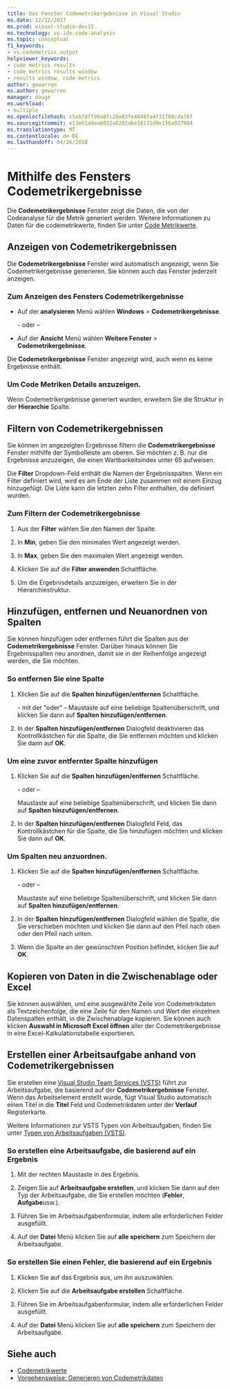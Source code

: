 ```yaml
---
title: Das Fenster Codemetrikergebnisse in Visual Studio
ms.date: 12/12/2017
ms.prod: visual-studio-dev15
ms.technology: vs-ide-code-analysis
ms.topic: conceptual
f1_keywords:
- vs.codemetrics.output
helpviewer_keywords:
- code metrics results
- code metrics results window
- results window, code metrics
author: gewarren
ms.author: gewarren
manager: douge
ms.workload:
- multiple
ms.openlocfilehash: c5e6fdff99a8fc28e83fe4848fa4f31788cda76f
ms.sourcegitcommit: e13e61ddea6032a8282abe16131d9e136a927984
ms.translationtype: MT
ms.contentlocale: de-DE
ms.lasthandoff: 04/26/2018
---
```

# <a name="using-the-code-metrics-results-window"></a>Mithilfe des Fensters Codemetrikergebnisse

Die **Codemetrikergebnisse** Fenster zeigt die Daten, die von der Codeanalyse für die Metrik generiert werden. Weitere Informationen zu Daten für die codemetrikwerte, finden Sie unter [Code Metrikwerte](../code-quality/code-metrics-values.md).

## <a name="displaying-code-metrics-results"></a>Anzeigen von Codemetrikergebnissen

Die **Codemetrikergebnisse** Fenster wird automatisch angezeigt, wenn Sie Codemetrikergebnisse generieren. Sie können auch das Fenster jederzeit anzeigen.

### <a name="to-display-the-code-metrics-results-window"></a>Zum Anzeigen des Fensters Codemetrikergebnisse

- Auf der **analysieren** Menü wählen **Windows** > **Codemetrikergebnisse**.

   \- oder –

- Auf der **Ansicht** Menü wählen **Weitere Fenster** > **Codemetrikergebnisse**.

Die **Codemetrikergebnisse** Fenster angezeigt wird, auch wenn es keine Ergebnisse enthält.

### <a name="to-view-code-metrics-details"></a>Um Code Metriken Details anzuzeigen.

Wenn Codemetrikergebnisse generiert wurden, erweitern Sie die Struktur in der **Hierarchie** Spalte.

## <a name="filtering-code-metrics-results"></a>Filtern von Codemetrikergebnissen

Sie können im angezeigten Ergebnisse filtern die **Codemetrikergebnisse** Fenster mithilfe der Symbolleiste am oberen. Sie möchten z. B. nur die Ergebnisse anzuzeigen, die einen Wartbarkeitsindex unter 65 aufweisen.

Die **Filter** Dropdown-Feld enthält die Namen der Ergebnisspalten. Wenn ein Filter definiert wird, wird es am Ende der Liste zusammen mit einem Einzug hinzugefügt. Die Liste kann die letzten zehn Filter enthalten, die definiert wurden.

### <a name="to-filter-the-code-metrics-results"></a>Zum Filtern der Codemetrikergebnisse

1.  Aus der **Filter** wählen Sie den Namen der Spalte.

2.  In **Min**, geben Sie den minimalen Wert angezeigt werden.

3.  In **Max**, geben Sie den maximalen Wert angezeigt werden.

4.  Klicken Sie auf die **Filter anwenden** Schaltfläche.

5.  Um die Ergebnisdetails anzuzeigen, erweitern Sie in der Hierarchiestruktur.

## <a name="adding-removing-and-rearranging-data-columns"></a>Hinzufügen, entfernen und Neuanordnen von Spalten

Sie können hinzufügen oder entfernen führt die Spalten aus der **Codemetrikergebnisse** Fenster. Darüber hinaus können Sie Ergebnisspalten neu anordnen, damit sie in der Reihenfolge angezeigt werden, die Sie möchten.

### <a name="to-remove-a-column"></a>So entfernen Sie eine Spalte

1. Klicken Sie auf die **Spalten hinzufügen/entfernen** Schaltfläche.

     \- mit der "oder" - Maustaste auf eine beliebige Spaltenüberschrift, und klicken Sie dann auf **Spalten hinzufügen/entfernen**.

1. In der **Spalten hinzufügen/entfernen** Dialogfeld deaktivieren das Kontrollkästchen für die Spalte, die Sie entfernen möchten und klicken Sie dann auf **OK**.

### <a name="to-add-a-previously-removed-column"></a>Um eine zuvor entfernter Spalte hinzufügen

1. Klicken Sie auf die **Spalten hinzufügen/entfernen** Schaltfläche.

     \- oder –

     Maustaste auf eine beliebige Spaltenüberschrift, und klicken Sie dann auf **Spalten hinzufügen/entfernen**.

1. In der **Spalten hinzufügen/entfernen** Dialogfeld Feld, das Kontrollkästchen für die Spalte, die Sie hinzufügen möchten und klicken Sie dann auf **OK**.

### <a name="to-rearrange-columns"></a>Um Spalten neu anzuordnen.

1. Klicken Sie auf die **Spalten hinzufügen/entfernen** Schaltfläche.

     \- oder –

     Maustaste auf eine beliebige Spaltenüberschrift, und klicken Sie dann auf **Spalten hinzufügen/entfernen**.

1. In der **Spalten hinzufügen/entfernen** Dialogfeld wählen die Spalte, die Sie verschieben möchten und klicken Sie dann auf den Pfeil nach oben oder den Pfeil nach unten.

1. Wenn die Spalte an der gewünschten Position befindet, klicken Sie auf **OK**.

## <a name="copying-data-to-the-clipboard-or-excel"></a>Kopieren von Daten in die Zwischenablage oder Excel

Sie können auswählen, und eine ausgewählte Zeile von Codemetrikdaten als Textzeichenfolge, die eine Zeile für den Namen und Wert der einzelnen Datenspalten enthält, in die Zwischenablage kopieren. Sie können auch klicken **Auswahl in Microsoft Excel öffnen** aller der Codemetrikergebnisse in eine Excel-Kalkulationstabelle exportieren.

## <a name="creating-a-work-item-based-on-code-metric-results"></a>Erstellen einer Arbeitsaufgabe anhand von Codemetrikergebnissen

Sie erstellen eine [Visual Studio Team Services (VSTS)](/vsts/index) führt zur Arbeitsaufgabe, die basierend auf der **Codemetrikergebnisse** Fenster. Wenn das Arbeitselement erstellt wurde, fügt Visual Studio automatisch einen Titel in die **Titel** Feld und Codemetrikdaten unter der **Verlauf** Registerkarte.

Weitere Informationen zur VSTS Typen von Arbeitsaufgaben, finden Sie unter [Typen von Arbeitsaufgaben (VSTS)](/vsts/work/work-items/index).

### <a name="to-create-a-work-item-based-on-a-result"></a>So erstellen eine Arbeitsaufgabe, die basierend auf ein Ergebnis

1.  Mit der rechten Maustaste in des Ergebnis.

2.  Zeigen Sie auf **Arbeitsaufgabe erstellen**, und klicken Sie dann auf den Typ der Arbeitsaufgabe, die Sie erstellen möchten (**Fehler**, **Aufgabe**usw.).

3.  Führen Sie im Arbeitsaufgabenformular, indem alle erforderlichen Felder ausgefüllt.

4.  Auf der **Datei** Menü klicken Sie auf **alle speichern** zum Speichern der Arbeitsaufgabe.

### <a name="to-create-a-bug-based-on-a-result"></a>So erstellen Sie einen Fehler, die basierend auf ein Ergebnis

1.  Klicken Sie auf das Ergebnis aus, um ihn auszuwählen.

2.  Klicken Sie auf die **Arbeitsaufgabe erstellen** Schaltfläche.

3.  Führen Sie im Arbeitsaufgabenformular, indem alle erforderlichen Felder ausgefüllt.

4.  Auf der **Datei** Menü klicken Sie auf **alle speichern** zum Speichern der Arbeitsaufgabe.

## <a name="see-also"></a>Siehe auch

- [Codemetrikwerte](../code-quality/code-metrics-values.md)
- [Vorgehensweise: Generieren von Codemetrikdaten](../code-quality/how-to-generate-code-metrics-data.md)